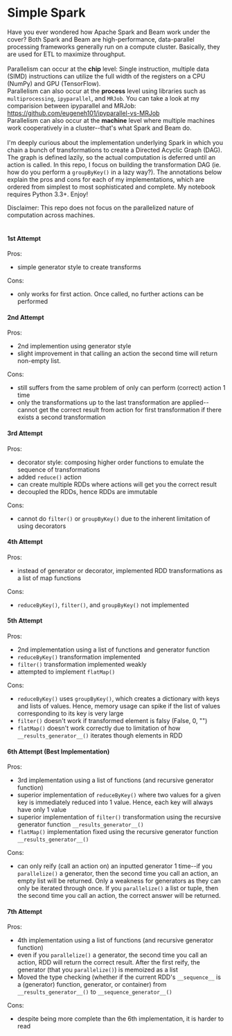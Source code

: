 # Simple Spark

Have you ever wondered how Apache Spark and Beam work under the cover? Both Spark and Beam are high-performance, data-parallel processing frameworks generally run on a compute cluster. Basically, they are used for ETL to maximize throughput.  
<br>
Parallelism can occur at the **chip** level: Single instruction, multiple data (SIMD) instructions can utilize the full width of the registers on a CPU (NumPy) and GPU (TensorFlow).  
Parallelism can also occur at the **process** level using libraries such as `multiprocessing`, `ipyparallel`, and `MRJob`. You can take a look at my comparision between ipyparallel and MRJob: https://github.com/eugeneh101/ipyparallel-vs-MRJob  
Parallelism can also occur at the **machine** level where multiple machines work cooperatively in a cluster--that's what Spark and Beam do.  
<br>
I'm deeply curious about the implementation underlying Spark in which you chain a bunch of transformations to create a Directed Acyclic Graph (DAG). The graph is defined lazily, so the actual computation is deferred until an action is called. In this repo, I focus on building the transformation DAG (ie. how do you perform a `groupByKey()` in a lazy way?). The annotations below explain the pros and cons for each of my implementations, which are ordered from simplest to most sophisticated and complete. My notebook requires Python 3.3+. Enjoy!  

Disclaimer: This repo does not focus on the parallelized nature of computation across machines.
<br><br>


#### 1st Attempt
Pros: 
* simple generator style to create transforms
  
Cons: 
* only works for first action. Once called, no further actions can be performed

#### 2nd Attempt
Pros:
* 2nd implemention using generator style
* slight improvement in that calling an action the second time will return non-empty list. 

Cons: 
* still suffers from the same problem of only can perform (correct) action 1 time
* only the transformations up to the last transformation are applied--cannot get the correct result from action for first transformation if there exists a second transformation

#### 3rd Attempt
Pros:
* decorator style: composing higher order functions to emulate the sequence of transformations
* added `reduce()` action
* can create multiple RDDs where actions will get you the correct result
* decoupled the RDDs, hence RDDs are immutable

Cons:
* cannot do `filter()` or `groupByKey()` due to the inherent limitation of using decorators

#### 4th Attempt
Pros:
* instead of generator or decorator, implemented RDD transformations as a list of map functions

Cons:
* `reduceByKey()`, `filter()`, and `groupByKey()` not implemented

#### 5th Attempt
Pros:
* 2nd implementation using a list of functions and generator function
* `reduceByKey()` transformation implemented
* `filter()` transformation implemented weakly
* attempted to implement `flatMap()`

Cons:
* `reduceByKey()` uses `groupByKey()`, which creates a dictionary with keys and lists of values. Hence, memory usage can spike if the list of values corresponding to its key is very large
* `filter()` doesn't work if transformed element is falsy (False, 0, "")
* `flatMap()` doesn't work correctly due to limitation of how `__results_generator__()` iterates though elements in RDD

#### 6th Attempt (Best Implementation)
Pros:
* 3rd implementation using a list of functions (and recursive generator function)
* superior implementation of `reduceByKey()` where two values for a given key is immediately reduced into 1 value. Hence, each key will always have only 1 value
* superior implementation of `filter()` transformation using the recursive generator function `__results_generator__()`
* `flatMap()` implementation fixed using the recursive generator function `__results_generator__()`

Cons:
* can only reify (call an action on) an inputted generator 1 time--if you `parallelize()` a generator, then the second time you call an action, an empty list will be returned. Only a weakness for generators as they can only be iterated through once. If you `parallelize()` a list or tuple, then the second time you call an action, the correct answer will be returned.

#### 7th Attempt
Pros:
* 4th implementation using a  list of functions (and recursive generator function)
* even if you `parallelize()` a generator, the second time you call an action, RDD will return the correct result. After the first reify, the generator (that you `parallelize()`) is memoized as a list
* Moved the type checking (whether if the current RDD's `__sequence__` is a (generator) function, generator, or container) from `__results_generator__()` to `__sequence_generator__()`

Cons:
* despite being more complete than the 6th implementation, it is harder to read